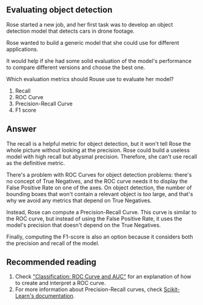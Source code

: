 ## Evaluating object detection

Rose started a new job, and her first task was to develop an object detection model that detects cars in drone footage.

Rose wanted to build a generic model that she could use for different applications.

It would help if she had some solid evaluation of the model's performance to compare different versions and choose the best one.

Which evaluation metrics should Rouse use to evaluate her model?



1. Recall
2. ROC Curve
3. Precision-Recall Curve
4. F1 score

## Answer

The recall is a helpful metric for object detection, but it won't tell Rose the whole picture without looking at the precision. Rose could build a useless model with high recall but abysmal precision. Therefore, she can't use recall as the definitive metric.

There's a problem with ROC Curves for object detection problems: there's no concept of True Negatives, and the ROC curve needs it to display the False Positive Rate on one of the axes. On object detection, the number of bounding boxes that won't contain a relevant object is too large, and that's why we avoid any metrics that depend on True Negatives.

Instead, Rose can compute a Precision-Recall Curve. This curve is similar to the ROC curve, but instead of using the False Positive Rate, it uses the model's precision that doesn't depend on the True Negatives.

Finally, computing the F1-score is also an option because it considers both the precision and recall of the model.

## Recommended reading

1. Check ["Classification: ROC Curve and AUC"](https://developers.google.com/machine-learning/crash-course/classification/roc-and-auc) for an explanation of how to create and interpret a ROC curve.
2. For more information about Precision-Recall curves, check [Scikit-Learn's documentation](https://scikit-learn.org/stable/modules/generated/sklearn.metrics.precision_recall_curve.html).
